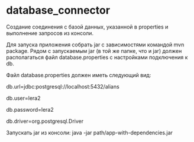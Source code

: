 # database_connector
Создание соединения с базой данных, указанной в properties и выполнение запросов из консоли.

Для запуска приложения собрать jar с зависимостями командой mvn package.
Рядом с запускаемым jar (в той же папке, что и jar) должен располагаться файл database.properties
с настройками подключения к db.

Файл database.properties должен иметь следующий вид:

db.url=jdbc:postgresql://localhost:5432/alians

db.user=lera2

db.password=lera2

db.driver=org.postgresql.Driver

Запускать jar из консоли: java -jar path/app-with-dependencies.jar
